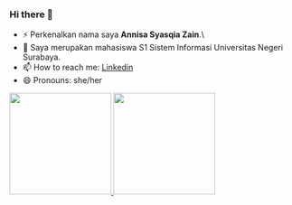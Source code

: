 ### Hi there 👋

- ⚡ Perkenalkan nama saya **Annisa Syasqia Zain**.\
- 🌱 Saya merupakan mahasiswa S1 Sistem Informasi Universitas Negeri Surabaya.
- 📫 How to reach me: [Linkedin](https://linkedin.com/in/annisasyasqiazain/)
- 😄 Pronouns: she/her

<p align="left">
<a href="https://github.com/gilangadhan">
  <img height="180em" src="https://github-readme-stats-eight-theta.vercel.app/api?username=gilangadhan&show_icons=true&theme=algolia&include_all_commits=true&count_private=true"/>
  <img height="180em" src="https://github-readme-stats-eight-theta.vercel.app/api/top-langs/?username=gilangadhan&layout=compact&langs_count=8&theme=algolia"/>
</a>
</p>
